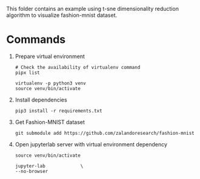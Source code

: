 This folder contains an example using t-sne dimensionality reduction algorithm to visualize fashion-mnist dataset.

# Commands

1. Prepare virtual environment

    ``` shell
    # Check the availability of virtualenv command
    pipx list

    virtualenv -p python3 venv
    source venv/bin/activate
    ```

3. Install dependencies

    ``` shell
    pip3 install -r requirements.txt
    ```

4. Get Fashion-MNIST dataset

    ``` shell
    git submodule add https://github.com/zalandoresearch/fashion-mnist
    ```

5. Open jupyterlab server with virtual environment dependency

    ``` shell
    source venv/bin/activate

    jupyter-lab             \
    --no-browser
    ```